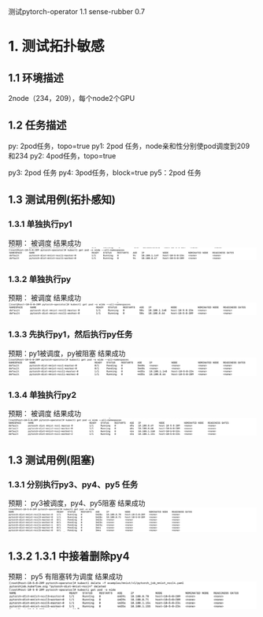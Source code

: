 测试pytorch-operator 1.1
sense-rubber 0.7

# 1. 测试拓扑敏感
## 1.1 环境描述
2node（234，209），每个node2个GPU
## 1.2 任务描述

py: 2pod任务，topo=true
py1: 2pod 任务，node亲和性分别使pod调度到209和234
py2: 4pod任务，topo=true

py3: 2pod 任务
py4: 3pod任务，block=true
py5：2pod 任务

## 1.3 测试用例(拓扑感知)
### 1.3.1 单独执行py1
预期： 被调度
结果成功
![](./images/2020-03-19-13-00-07.png)

### 1.3.2 单独执行py
预期： 被调度
结果成功
![](./images/2020-03-19-12-57-22.png)

### 1.3.3 先执行py1，然后执行py任务
预期：py1被调度，py被阻塞
结果成功
![](./images/2020-03-19-12-58-39.png)

### 1.3.4 单独执行py2
预期： 被调度
结果成功
![](./images/2020-03-19-13-02-37.png)


## 1.3 测试用例(阻塞)
### 1.3.1 分别执行py3、py4、py5 任务
预期： py3被调度，py4、py5阻塞
结果成功
![](./images/2020-03-19-13-17-33.png)

## 1.3.2 1.3.1 中接着删除py4
预期： py5 有阻塞转为调度
结果成功
![](./images/2020-03-19-13-19-15.png)
